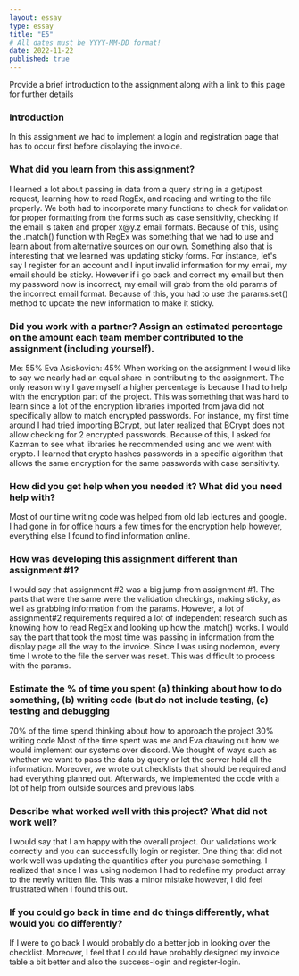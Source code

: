 ```yaml
---
layout: essay
type: essay
title: "E5"
# All dates must be YYYY-MM-DD format!
date: 2022-11-22
published: true
---
```

Provide a brief introduction to the assignment along with a link to this page for further details
<h3>Introduction</h3>
In this assignment we had to implement a login and registration page that has to occur first before displaying the invoice.
<h3>What did you learn from this assignment?</h3>
I learned a lot about passing in data from a query string in a get/post request, learning how to read RegEx, and reading and writing to the file properly. We both had to incorporate many functions to check for validation for proper formatting from the forms such as case sensitivity, checking if the email is taken and proper x@y.z email formats. Because of this, using the .match() function with RegEx was something that we had to use and learn about from alternative sources on our own. Something also that is interesting that we learned was updating sticky forms. For instance, let's say I register for an account and I input invalid information for my email, my email should be sticky. However if i go back and correct my email but then my password now is incorrect, my email will grab from the old params of the incorrect email format. Because of this, you had to use the params.set() method to update the new information to make it sticky. 
<h3>Did you work with a partner? Assign an estimated percentage on the amount each team member contributed to the assignment (including yourself).</h3>
Me: 55%
Eva Asiskovich: 45%
When working on the assignment I would like to say we nearly had an equal share in contributing to the assignment. The only reason why I gave myself a higher percentage is because I had to help with the encryption part of the project. This was something that was hard to learn since a lot of the encryption libraries imported from java did not specifically allow to match encrypted passwords. For instance, my first time around I had tried importing BCrypt, but later realized that BCrypt does not allow checking for 2 encrypted passwords. Because of this, I asked for Kazman to see what libraries he recommended using and we went with crypto. I learned that crypto hashes passwords in a specific algorithm that allows the same encryption for the same passwords with case sensitivity. 
 
<h3>How did you get help when you needed it? What did you need help with?</h3>
Most of our time writing code was helped from old lab lectures and google. I had gone in for office hours a few times for the encryption help however, everything else I found to find information online. 
<h3>How was developing this assignment different than assignment #1?</h3>
I would say that assignment #2 was a big jump from assignment #1. The parts that were the same were the validation checkings, making sticky, as well as grabbing information from the params. However, a lot of assignment#2 requirements required a lot of independent research such as knowing how to read RegEx and looking up how the .match() works. I would say the part that took the most time was passing in information from the display page all the way to the invoice. Since I was using nodemon, every time I wrote to the file the server was reset. This was difficult to process with the params. 
<h3>Estimate the % of time you spent (a) thinking about how to do something, (b) writing code (but do not include testing, (c) testing and debugging</h3>
70% of the time spend thinking about how to approach the project
30% writing code
Most of the time spent was me and Eva drawing out how we would implement our systems over discord. We thought of ways such as whether we want to pass the data by query or let the server hold all the information. Moreover, we wrote out checklists that should be required and had everything planned out. Afterwards, we implemented the code with a lot of help from outside sources and previous labs. 
<h3>Describe what worked well with this project? What did not work well?</h3>
I would say that I am happy with the overall project. Our validations work correctly and you can successfully login or register. One thing that did not work well was updating the quantities after you purchase something. I realized that since I was using nodemon I had to redefine my product array to the newly written file. This was a minor mistake however, I did feel frustrated when I found this out. 
<h3>If you could go back in time and do things differently, what would you do differently?</h3>
If I were to go back I would probably do a better job in looking over the checklist. Moreover, I feel that I could have probably designed my invoice table a bit better and also the success-login and register-login. 

